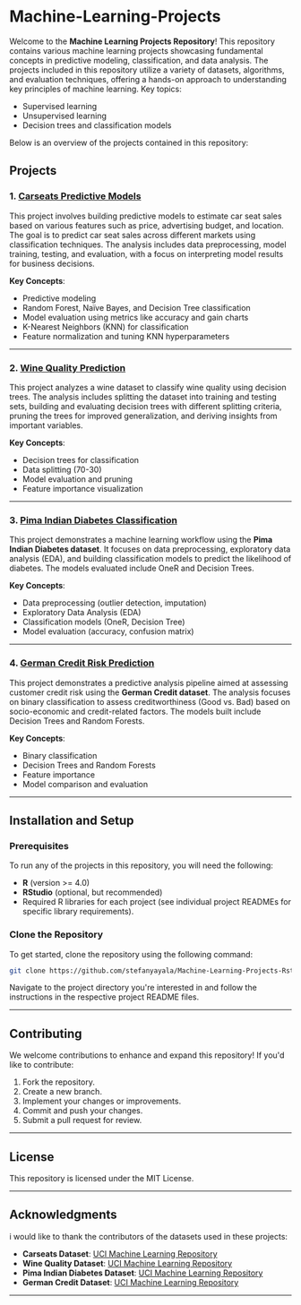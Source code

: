 # Machine-Learning-Projects

Welcome to the **Machine Learning Projects Repository**! This repository contains various machine learning projects showcasing fundamental concepts in predictive modeling, classification, and data analysis. The projects included in this repository utilize a variety of datasets, algorithms, and evaluation techniques, offering a hands-on approach to understanding key principles of machine learning. Key topics:  
- Supervised learning  
- Unsupervised learning
- Decision trees and classification models  

Below is an overview of the projects contained in this repository:

## Projects

### 1. **[Carseats Predictive Models](carseats-predictive-models/README.md)**
This project involves building predictive models to estimate car seat sales based on various features such as price, advertising budget, and location. The goal is to predict car seat sales across different markets using classification techniques. The analysis includes data preprocessing, model training, testing, and evaluation, with a focus on interpreting model results for business decisions.

**Key Concepts**:
- Predictive modeling
- Random Forest, Naïve Bayes, and Decision Tree classification
- Model evaluation using metrics like accuracy and gain charts
- K-Nearest Neighbors (KNN) for classification
- Feature normalization and tuning KNN hyperparameters
---

### 2. **[Wine Quality Prediction](wine-data-classification/README.md)**
This project analyzes a wine dataset to classify wine quality using decision trees. The analysis includes splitting the dataset into training and testing sets, building and evaluating decision trees with different splitting criteria, pruning the trees for improved generalization, and deriving insights from important variables.

**Key Concepts**:
- Decision trees for classification
- Data splitting (70-30)
- Model evaluation and pruning
- Feature importance visualization

---

### 3. **[Pima Indian Diabetes Classification](pima-diabetes-classification/README.md)**
This project demonstrates a machine learning workflow using the **Pima Indian Diabetes dataset**. It focuses on data preprocessing, exploratory data analysis (EDA), and building classification models to predict the likelihood of diabetes. The models evaluated include OneR and Decision Trees.

**Key Concepts**:
- Data preprocessing (outlier detection, imputation)
- Exploratory Data Analysis (EDA)
- Classification models (OneR, Decision Tree)
- Model evaluation (accuracy, confusion matrix)

---

### 4. **[German Credit Risk Prediction](german-credit-prediction/README.md)**
This project demonstrates a predictive analysis pipeline aimed at assessing customer credit risk using the **German Credit dataset**. The analysis focuses on binary classification to assess creditworthiness (Good vs. Bad) based on socio-economic and credit-related factors. The models built include Decision Trees and Random Forests.

**Key Concepts**:
- Binary classification
- Decision Trees and Random Forests
- Feature importance
- Model comparison and evaluation

---

## Installation and Setup

### Prerequisites

To run any of the projects in this repository, you will need the following:

- **R** (version >= 4.0)
- **RStudio** (optional, but recommended)
- Required R libraries for each project (see individual project READMEs for specific library requirements).

### Clone the Repository

To get started, clone the repository using the following command:

```bash
git clone https://github.com/stefanyayala/Machine-Learning-Projects-Rstudio.git
```

Navigate to the project directory you're interested in and follow the instructions in the respective project README files.

---

## Contributing

We welcome contributions to enhance and expand this repository! If you'd like to contribute:

1. Fork the repository.
2. Create a new branch.
3. Implement your changes or improvements.
4. Commit and push your changes.
5. Submit a pull request for review.

---

## License

This repository is licensed under the MIT License.

---

## Acknowledgments

i would like to thank the contributors of the datasets used in these projects:

- **Carseats Dataset**: [UCI Machine Learning Repository](https://archive.ics.uci.edu/ml/datasets/Car+Evaluation)
- **Wine Quality Dataset**: [UCI Machine Learning Repository](https://archive.ics.uci.edu/ml/datasets/Wine+Quality)
- **Pima Indian Diabetes Dataset**: [UCI Machine Learning Repository](https://archive.ics.uci.edu/ml/datasets/Pima+Indians+Diabetes)
- **German Credit Dataset**: [UCI Machine Learning Repository](https://archive.ics.uci.edu/ml/datasets/German+Credit+Data)

---
